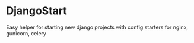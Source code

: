 # DjangoStart
Easy helper for starting new django projects with config starters for nginx, gunicorn, celery
